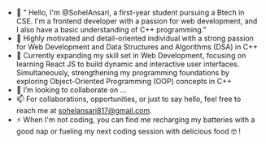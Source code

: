 - 👋 " Hello, I'm @SohelAnsari, a first-year student pursuing a Btech in CSE. I'm a frontend developer with a passion for web development, and I also have a basic understanding of C++ programming."
- 👀 Highly motivated and detail-oriented individual with a strong passion for Web Development and Data Structures and Algorithms (DSA) in C++
- 🌱 Currently expanding my skill set in Web Development, focusing on learning React JS to build dynamic and interactive user interfaces.
      Simultaneously, strengthening my programming foundations by exploring Object-Oriented Programming (OOP) concepts in C++
- 💞️ I’m looking to collaborate on ...
- 📫 For collaborations, opportunities, or just to say hello, feel free to reach me at sohelansari817@gmail.com.
- ⚡ When I'm not coding, you can find me recharging my batteries with a good nap or fueling my next coding session with delicious food 🤓 !

<!---
SohelAnsari08/SohelAnsari08 is a ✨ special ✨ repository because its `README.md` (this file) appears on your GitHub profile.
You can click the Preview link to take a look at your changes.
--->
